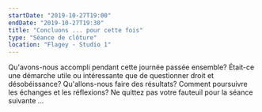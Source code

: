 ```yaml
---
startDate: "2019-10-27T19:00"
endDate: "2019-10-27T19:30"
title: "Concluons ... pour cette fois"
type: "Séance de clôture"
location: "Flagey - Studio 1"
---
```

Qu'avons-nous accompli pendant cette journée passée ensemble? Était-ce une démarche utile ou intéressante que de questionner droit et désobéissance? Qu'allons-nous faire des résultats? Comment poursuivre les échanges et les réflexions? Ne quittez pas votre fauteuil pour la séance suivante ...
